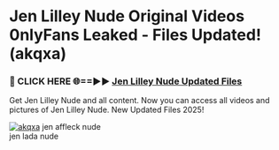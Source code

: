 # Jen Lilley Nude Original Videos 0nlyFans Leaked - Files Updated! (akqxa)

<h3>🔴 CLICK HERE 🌐==►► <a href="https://tinyurl.com/yrmya6cz" rel="nofollow">Jen Lilley Nude Updated Files</a></h3>

Get Jen Lilley Nude and all content. Now you can access all videos and pictures of Jen Lilley Nude. New Updated Files 2025!

[![akqxa](https://i.imgur.com/FMdXYCs.gif)](https://tinyurl.com/yrmya6cz)
jen affleck nude<br>
jen lada nude